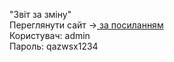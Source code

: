 "Звіт за зміну"<br>
Переглянути сайт -><a href="http://zvits.pp.ua/"> за посиланням</a><br>
Користувач: admin<br>
Пароль: qazwsx1234
